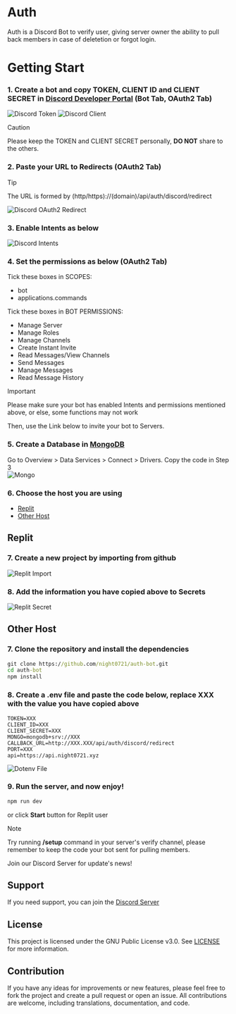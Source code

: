 # Auth

Auth is a Discord Bot to verify user, giving server owner the ability to pull back members in case of deletetion or forgot login.

# Getting Start

### 1. Create a bot and copy TOKEN, CLIENT ID and CLIENT SECRET in [Discord Developer Portal](https://discord.com/developers/applications) (Bot Tab, OAuth2 Tab)
![Discord Token](https://cdn.discordapp.com/attachments/837865823225511946/1233736241376137216/getting_start_token.png?ex=662e2de9&is=662cdc69&hm=a1199ad3f800c61f5b6686a6279e93962db3046bd78e194d1643cbeafcf1c6df)
![Discord Client](https://cdn.discordapp.com/attachments/837865823225511946/1233736241040850984/getting_start_client.png?ex=662e2de9&is=662cdc69&hm=31b6679d650abf2706fd9c1994e8844a91904c13cf33bfee527796ff105ee027)

> [!CAUTION]
> Please keep the TOKEN and CLIENT SECRET personally, **DO NOT** share to the others.
### 2. Paste your URL to Redirects (OAuth2 Tab)
> [!TIP]
> The URL is formed by (http/https)://(domain)/api/auth/discord/redirect

![Discord OAuth2 Redirect](https://cdn.discordapp.com/attachments/837865823225511946/1233831446892908555/getting_start_oauth2_redirect.png?ex=662e8694&is=662d3514&hm=920470adcbac743c5429ac552808aea9412441d5494db9d6aa82f2517ea9a474)
### 3. Enable Intents as below
![Discord Intents](https://cdn.discordapp.com/attachments/837865823225511946/1233734791698972702/getting_start_intents.png?ex=662e2c90&is=662cdb10&hm=aa39490e9a2488806e8c809e207384b37207aaa6047367e436b5c89409cda19b)
### 4. Set the permissions as below (OAuth2 Tab)
Tick these boxes in SCOPES:
- bot
- applications.commands

Tick these boxes in BOT PERMISSIONS:
- Manage Server
- Manage Roles
- Manage Channels
- Create Instant Invite
- Read Messages/View Channels
- Send Messages
- Manage Messages
- Read Message History

> [!IMPORTANT]
> Please make sure your bot has enabled Intents and permissions mentioned above, or else, some functions may not work

Then, use the Link below to invite your bot to Servers.
### 5. Create a Database in [MongoDB](https://mongodb.com)
Go to Overview > Data Services > Connect > Drivers.
Copy the code in Step 3\
![Mongo](https://cdn.discordapp.com/attachments/837865823225511946/1233734792621723738/getting_start_mongo.png?ex=662e2c90&is=662cdb10&hm=27b9e02e2b8268d551010f0ed67536c74b49f012ca4c2ee330f6f7e591e6b7d2)
### 6. Choose the host you are using
- [Replit](#Replit)
- [Other Host](#Other-Host)

## Replit
### 7. Create a new project by importing from github
![Replit Import](https://cdn.discordapp.com/attachments/837865823225511946/1233748914897686528/getting_start_import.png?ex=662e39b7&is=662ce837&hm=1823173d343f2d963a312398f099f21e4413a68aea718e8c6cd63c029e80577d)
### 8. Add the information you have copied above to Secrets
![Replit Secret](https://cdn.discordapp.com/attachments/837865823225511946/1233737177112772608/getting_start_replit_secret.png?ex=662e2ec8&is=662cdd48&hm=7d4b9f1d678b89bfc37cb1f865c270919710e5fec590a75930948f0df420710f)

## Other Host
### 7. Clone the repository and install the dependencies
```cmd
git clone https://github.com/night0721/auth-bot.git
cd auth-bot
npm install
```
### 8. Create a .env file and paste the code below, replace XXX with the value you have copied above
```Dotenv
TOKEN=XXX
CLIENT_ID=XXX
CLIENT_SECRET=XXX
MONGO=mongodb+srv://XXX
CALLBACK_URL=http://XXX.XXX/api/auth/discord/redirect
PORT=XXX
api=https://api.night0721.xyz
```
![Dotenv File](https://cdn.discordapp.com/attachments/837865823225511946/1233738177693352017/getting_start_dotenv.png?ex=662e2fb7&is=662cde37&hm=f62ef3ed8f6920da5acba8bebe6e1e0388def9b1623ffcf573455bc1011d5533)

### 9. Run the server, and now enjoy!
```cmd
npm run dev
```
or click **Start** button for Replit user

> [!NOTE]
> Try running **/setup** command in your server's verify channel, please remember to keep the code your bot sent for pulling members.

Join our Discord Server for update's news!

## Support

If you need support, you can join the [Discord Server](https://discord.gg/SbQHChmGcp)

## License

This project is licensed under the GNU Public License v3.0. See [LICENSE](https://github.com/night0721/Auth/blob/master/LICENSE) for more information.

## Contribution

If you have any ideas for improvements or new features, please feel free to fork the project and create a pull request or open an issue.
All contributions are welcome, including translations, documentation, and code.
